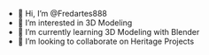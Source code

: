 - 👋 Hi, I’m @Fredartes888
- 👀 I’m interested in 3D Modeling
- 🌱 I’m currently learning 3D Modeling with Blender
- 💞️ I’m looking to collaborate on Heritage Projects



